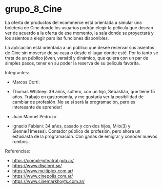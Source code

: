 # grupo_8_Cine

La oferta de productos del ecommerce está orientada a simular una boletería de Cine donde los usuarios podrán elegir la película que desean ver de acuerdo a la oferta de ese momento, la sala donde se proyectará y los asientos a elegir para las funciones disponibles.

La aplicación está orientada a un público que desee reservar sus asientos de Cine sin moverse de su casa o desde el lugar donde esté. Por lo tanto se trata de un público jóven, versátil y dinámico, que quiera con un par de simples pasos, tener en su poder la reserva de su película favorita.

Integrantes:

- Marcos Corti: 

- Thomas Whitney: 39 años, soltero, con un hijo, Sebastián, que tiene 15 años. Trabajo en gastronomía, y me gustaría ver la posibilidad de cambiar de profesión. No se si será la programación, pero es interesante de aprender!

- Juan Manuel Pedrozo:

- Ignacio Fabiani: 34 años, casado y con dos hijos, Milo(3) y Sienna(11meses). Contador público de profesión, pero ahora un estusiasta de la programación. Con ganas de emigrar y conocer nuevos rumbos.


Referencias:

- https://complejoteatral.gob.ar/
- https://www.disclord.se/
- https://www.multiplex.com.ar/
- https://www.cinepolis.com.ar/
- https://www.cinemarkhoyts.com.ar/

